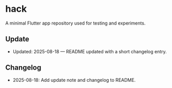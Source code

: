 # hack

A minimal Flutter app repository used for testing and experiments.

## Update

- Updated: 2025-08-18 — README updated with a short changelog entry.

## Changelog

- 2025-08-18: Add update note and changelog to README.
